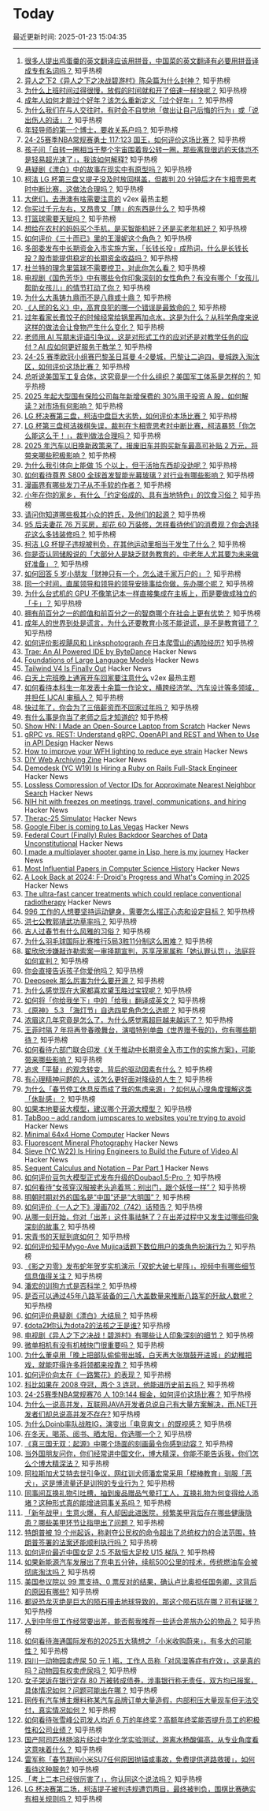 # Today

最近更新时间: 2025-01-23 15:04:35

--- 
1. [很多人提出鸡蛋羹的英文翻译应该用拼音，中国菜的英文翻译有必要用拼音译成专有名词吗？](https://www.zhihu.com/question/9979410070) 知乎热榜
2. [异人之下2《异人之下之决战碧游村》陈朵篇为什么封神？](https://www.zhihu.com/question/10350328101) 知乎热榜
3. [为什么上班时间过得很慢，放假的时间就和开了倍速一样快呢？](https://www.zhihu.com/question/9921028522) 知乎热榜
4. [成年人如何才能过个好年？该怎么重新定义「过个好年」？](https://www.zhihu.com/question/9177066213) 知乎热榜
5. [为什么我们在与人交往时，有时会不自觉地「做出让自己后悔的行为」或「说出伤人的话」？](https://www.zhihu.com/question/9671779249) 知乎热榜
6. [年轻导师的第一个博士，要收关系户吗？](https://www.zhihu.com/question/9929606856) 知乎热榜
7. [24-25赛季NBA常规赛勇士 117:123 国王，如何评价这场比赛？](https://www.zhihu.com/question/10343016225) 知乎热榜
8. [孩子问「自转一圈相当于整个宇宙围着我公转一圈，那些离我很远的天体岂不是轻易超光速了」，我该如何解释?](https://www.zhihu.com/question/10225161094) 知乎热榜
9. [悬疑剧《漂白》中的故事在现实中有原型吗？](https://www.zhihu.com/question/9850070563) 知乎热榜
10. [柯洁 LG 杯第三盘又提子没及时放回棋盖，但裁判 20 分钟后才在卞相壹思考时中断比赛，这做法合理吗？](https://www.zhihu.com/question/10351013703) 知乎热榜
11. [大佬们，去港澳有啥需要注意的](https://www.v2ex.com/t/1107241) v2ex 最热主题
12. [你买过千元左右，又昂贵又「瞎」的东西是什么？](https://www.zhihu.com/question/9832234556) 知乎热榜
13. [打篮球需要天赋吗？](https://www.zhihu.com/question/542246822) 知乎热榜
14. [想给在农村的妈妈买个手机，是买智能机好？还是买老年机好？](https://www.zhihu.com/question/9666078135) 知乎热榜
15. [如何评价《三十而已》里的王漫妮这个角色？](https://www.zhihu.com/question/408317360) 知乎热榜
16. [多部委发布中长期资金入市实施方案，「长钱长投」成热词，什么是长钱长投？股市能提供稳定的长期资金收益吗？](https://www.zhihu.com/question/10287635203) 知乎热榜
17. [杜兰特的理念里篮球不需要控卫，对此你怎么看？](https://www.zhihu.com/question/8562561937) 知乎热榜
18. [电视剧《国色芳华》中有哪些令你印象深刻的女性角色？有没有哪个「女孩儿帮助女孩儿」的情节打动了你？](https://www.zhihu.com/question/9223057602) 知乎热榜
19. [为什么大禹铸九鼎而不是八鼎或十鼎？](https://www.zhihu.com/question/9719156514) 知乎热榜
20. [《人民的名义》中，高育良犯的哪一个错误是最致命的？](https://www.zhihu.com/question/9860101025) 知乎热榜
21. [过年看家长煮饺子的时候经常给锅里再加点水，这是为什么？从科学角度来说这样的做法会让食物产生什么变化？](https://www.zhihu.com/question/10071325824) 知乎热榜
22. [老师用 AI 写期末评语引争议，这是对形式工作的应对还是对教学任务的应付？AI 应如何更好服务于教学？](https://www.zhihu.com/question/10194021429) 知乎热榜
23. [24-25 赛季欧冠小组赛巴黎圣日耳曼 4-2曼城，巴黎让二追四，曼城跌入淘汰区，如何评价这场比赛？](https://www.zhihu.com/question/10330515397) 知乎热榜
24. [总听说美国军工复合体，这究竟是一个什么组织？美国军工体系是怎样的？](https://www.zhihu.com/question/10093976180) 知乎热榜
25. [2025 年起大型国有保险公司每年新增保费的 30%用于投资 A 股，如何解读？对市场有何影响？](https://www.zhihu.com/question/10336039613) 知乎热榜
26. [LG 杯决赛第三盘，柯洁中盘巨大劣势，如何评价本场比赛？](https://www.zhihu.com/question/10347590282) 知乎热榜
27. [LG 杯第三盘柯洁拨棋失误，裁判在卞相壹思考时中断比赛，柯洁暴怒「你怎么能这么干！」，裁判做法合理吗？](https://www.zhihu.com/question/10351013703) 知乎热榜
28. [2025 年汽车以旧换新政策来了，报废旧车并购买新车最高可补贴 2 万元，将带来哪些积极影响？](https://www.zhihu.com/question/9851525743) 知乎热榜
29. [为什么我引体向上能做 15 个以上，但干活抬东西却没劲呢？](https://www.zhihu.com/question/9903962342) 知乎热榜
30. [如何看待尊界 S800 全球首发智能光幕玻璃？对行业有哪些影响？](https://www.zhihu.com/question/10340749114) 知乎热榜
31. [漫画界有哪些发刀子从不手软的作者？](https://www.zhihu.com/question/628913736) 知乎热榜
32. [小年在你的家乡，有什么「约定俗成的、具有当地特色」的饮食习俗？](https://www.zhihu.com/question/9727495875) 知乎热榜
33. [请问你知道哪些极其小众的姓氏，及他们的起源？](https://www.zhihu.com/question/658066349) 知乎热榜
34. [95 后夫妻花 76 万买房，却花 60 万装修，怎样看待他们的消费观？你会选择花这么多钱装修吗？](https://www.zhihu.com/question/10340667762) 知乎热榜
35. [柯洁 LG 杯提子违规被判负，在其他运动里相当于发生了什么？](https://www.zhihu.com/question/10269024055) 知乎热榜
36. [你是否认同储殷说的「大部分人是缺乏财务教育的，中老年人尤其要为未来做好准备」？](https://www.zhihu.com/question/9832262315) 知乎热榜
37. [如何回答 5 岁小朋友「财神只有一个，怎么进千家万户的」？](https://www.zhihu.com/question/9509622627) 知乎热榜
38. [同一个时间，直属领导和领导的领导安排事给你做，先办哪个呢？](https://www.zhihu.com/question/10112611654) 知乎热榜
39. [为什么台式机的 GPU 不像笔记本一样直接集成在主板上，而是要做成独立的「卡」？](https://www.zhihu.com/question/10127399750) 知乎热榜
40. [拥有前百分之一的颜值和前百分之一的智商哪个在社会上更有优势？](https://www.zhihu.com/question/9997227953) 知乎热榜
41. [成年人的世界到处是谎言，为什么还要教育小孩不能说谎，是不是教育错了？](https://www.zhihu.com/question/649462600) 知乎热榜
42. [如何评价影视飓风和 Linksphotograph 在日本爬雪山的遇险经历?](https://www.zhihu.com/question/10170408840) 知乎热榜
43. [Trae: An AI Powered IDE by ByteDance](https://www.trae.ai/home) Hacker News
44. [Foundations of Large Language Models](https://arxiv.org/abs/2501.09223) Hacker News
45. [Tailwind V4 Is Finally Out](https://tailwindcss.com/blog/tailwindcss-v4) Hacker News
46. [白天上完班晚上通宵开车回家要注意什么](https://www.v2ex.com/t/1107239) v2ex 最热主题
47. [如何看待本科生一年发表十余篇一作论文，横跨经济学、汽车设计等多领域，并担任 IJCAI 审稿人？](https://www.zhihu.com/question/9696333849) 知乎热榜
48. [快过年了，你会为了三倍薪资而不回家过年吗？](https://www.zhihu.com/question/9460996687) 知乎热榜
49. [有什么事是你当了老师之后才知道的?](https://www.zhihu.com/question/324672558) 知乎热榜
50. [Show HN: I Made an Open-Source Laptop from Scratch](https://www.byran.ee/posts/creation/) Hacker News
51. [gRPC vs. REST: Understand gRPC, OpenAPI and REST and When to Use in API Design](https://cloud.google.com/blog/products/api-management/understanding-grpc-openapi-and-rest-and-when-to-use-them) Hacker News
52. [How to improve your WFH lighting to reduce eye strain](https://rustle.ca/posts/articles/work-from-home-lighting) Hacker News
53. [DIY Web Archiving Zine](https://zinebakery.com//homemade-zines/bakeshop-2-diywebarchiving) Hacker News
54. [Demodesk (YC W19) Is Hiring a Ruby on Rails Full-Stack Engineer](https://demodesk.com/careers?utm_source=hn) Hacker News
55. [Lossless Compression of Vector IDs for Approximate Nearest Neighbor Search](https://arxiv.org/abs/2501.10479) Hacker News
56. [NIH hit with freezes on meetings, travel, communications, and hiring](https://www.science.org/content/article/trump-hits-nih-devastating-freezes-meetings-travel-communications-and-hiring) Hacker News
57. [Therac-25 Simulator](http://web.mit.edu/6.033/2007/wwwdocs/assignments/handson-therac.html) Hacker News
58. [Google Fiber is coming to Las Vegas](https://fiber.googleblog.com/2025/01/las-vegas-get-ready-for-your-close-up.html) Hacker News
59. [Federal Court (Finally) Rules Backdoor Searches of Data Unconstitutional](https://www.eff.org/deeplinks/2025/01/victory-federal-court-finally-rules-backdoor-searches-702-data-unconstitutional) Hacker News
60. [I made a multiplayer shooter game in Lisp, here is my journey](https://ertu.dev/posts/i-made-an-online-shooter-game-in-lisp/) Hacker News
61. [Most Influential Papers in Computer Science History](https://terriblesoftware.org/2025/01/22/the-7-most-influential-papers-in-computer-science-history/) Hacker News
62. [A Look Back at 2024: F-Droid's Progress and What's Coming in 2025](https://f-droid.org/2025/01/21/a-look-back-at-2024-f-droids-progress-and-whats-coming-in-2025.html) Hacker News
63. [The ultra-fast cancer treatments which could replace conventional radiotherapy](https://www.bbc.com/future/article/20250121-the-physics-transforming-cancer) Hacker News
64. [996 工作的人想要坚持运动健身，需要怎么摆正心态和设定目标？](https://www.zhihu.com/question/7095659455) 知乎热榜
65. [洪七公教郭靖武功草率吗？](https://www.zhihu.com/question/277787231) 知乎热榜
66. [古人过春节有什么风雅的习俗？](https://www.zhihu.com/question/9670400634) 知乎热榜
67. [为什么羽毛球国际比赛推行5局3胜11分制这么困难？](https://www.zhihu.com/question/662841249) 知乎热榜
68. [翟欣欣涉嫌敲诈勒索案一审择期宣判，苏享茂家属称「她认罪认罚」，法庭将如何宣判？](https://www.zhihu.com/question/10195390512) 知乎热榜
69. [你会直接告诉孩子你爱他吗？](https://www.zhihu.com/question/5482442350) 知乎热榜
70. [Deepseek 那么厉害为什么要开源？](https://www.zhihu.com/question/8540935742) 知乎热榜
71. [为什么感觉现在大家都喜欢黛玉胜过宝钗呢？](https://www.zhihu.com/question/9117618133) 知乎热榜
72. [如何将「你给我坐下」中的「给我」翻译成英文？](https://www.zhihu.com/question/10061310623) 知乎热榜
73. [《原神》 5.3 「海灯节」自选四星角色怎么选呢？](https://www.zhihu.com/question/10096179334) 知乎热榜
74. [浓眉这几年究竟是怎么了，为什么感觉离超巨越来越远了？](https://www.zhihu.com/question/464339296) 知乎热榜
75. [王菲时隔 7 年将再登春晚舞台，演唱特别单曲《世界赠予我的》，你有哪些期待？](https://www.zhihu.com/question/10216454893) 知乎热榜
76. [如何看待六部门联合印发《关于推动中长期资金入市工作的实施方案》，可能带来哪些影响？](https://www.zhihu.com/question/10287290989) 知乎热榜
77. [追求「平替」的观念转变，背后的驱动因素有什么？](https://www.zhihu.com/question/9832190720) 知乎热榜
78. [有心理精神问题的人，该怎么更好面对降级的人生？](https://www.zhihu.com/question/2227501826) 知乎热榜
79. [为什么「春节停工休息反而成了我的焦虑来源」？如何从心理角度理解这类「休耻感」？](https://www.zhihu.com/question/10080329029) 知乎热榜
80. [如果本地要装大模型，建议哪个开源大模型？](https://www.zhihu.com/question/653255605) 知乎热榜
81. [TabBoo – add random jumpscares to websites you're trying to avoid](https://tabboo.xyz/) Hacker News
82. [Minimal 64x4 Home Computer](https://github.com/slu4coder/Minimal-64x4-Home-Computer) Hacker News
83. [Fluorescent Mineral Photography](https://www.naturesrainbows.com/photography) Hacker News
84. [Sieve (YC W22) Is Hiring Engineers to Build the Future of Video AI](https://www.sievedata.com/) Hacker News
85. [Sequent Calculus and Notation – Par Part 1](https://ryanbrewer.dev/posts/sequent-calculus/) Hacker News
86. [如何评价豆包大模型正式发布升级的Doubao1.5-Pro ？](https://www.zhihu.com/question/10264001212) 知乎热榜
87. [如何看待“女孩穿汉服被老头追着骂：别出门，跟个妖怪一样”？](https://www.zhihu.com/question/10158670631) 知乎热榜
88. [明朝时期对外的国名是“中国”还是“大明国”？](https://www.zhihu.com/question/617954756) 知乎热榜
89. [如何评价《一人之下》漫画702（742）话预告？](https://www.zhihu.com/question/10277365802) 知乎热榜
90. [从哪一刻开始，你对「出差」这件事祛魅了？在出差过程中又发生过哪些印象深刻的故事？](https://www.zhihu.com/question/10037869738) 知乎热榜
91. [宋青书的天赋到底如何？](https://www.zhihu.com/question/10183864646) 知乎热榜
92. [如何评价知乎Mygo-Ave Mujica话题下数位用户的类角色扮演行为？](https://www.zhihu.com/question/9079132440) 知乎热榜
93. [《影之刃零》发布蛇年贺岁实机演示「双蛇大破七星阵」，视频中有哪些细节信息值得关注？](https://www.zhihu.com/question/10260751601) 知乎热榜
94. [潘宏的训狗方式是否科学？](https://www.zhihu.com/question/10101375240) 知乎热榜
95. [是否可以通过45年八路军装备的三八大盖数量来推断八路军的歼敌人数呢？](https://www.zhihu.com/question/54843770) 知乎热榜
96. [如何评价悬疑剧《漂白》大结局？](https://www.zhihu.com/question/10287116168) 知乎热榜
97. [《dota2》你认为dota2的法核之王是谁?](https://www.zhihu.com/question/623884605) 知乎热榜
98. [电视剧《异人之下之决战！碧游村》有哪些让人印象深刻的细节？](https://www.zhihu.com/question/10018787793) 知乎热榜
99. [微单相机有没有机械快门很重要吗？](https://www.zhihu.com/question/7652792635) 知乎热榜
100. [为什么董卓用「晚上把部队偷偷带出城，白天再大张旗鼓开进城」的幼稚把戏，就能吓得许多将领都来投靠？](https://www.zhihu.com/question/9632828705) 知乎热榜
101. [如何评价向太在《一路繁花》的表现？](https://www.zhihu.com/question/9762887769) 知乎热榜
102. [科比如果在 2008 夺冠，两个 3 连冠，他能进历史前五吗？](https://www.zhihu.com/question/1433128577) 知乎热榜
103. [24-25赛季NBA常规赛76 人 109:144 掘金，如何评价这场比赛？](https://www.zhihu.com/question/10253943682) 知乎热榜
104. [为什么一说高并发，互联网JAVA开发者总说自己有大量方案解决，而.NET开发者们却总说高并发不存在?](https://www.zhihu.com/question/9870406378) 知乎热榜
105. [为什么Doinb率队战胜IG，演变出「电竞爽文」的既视感？](https://www.zhihu.com/question/10218235391) 知乎热榜
106. [在冬天，喝茶、阅书、晒太阳，你选哪一个？](https://www.zhihu.com/question/10216240955) 知乎热榜
107. [《真三国无双：起源》中哪个场面的刻画最令你感到动容？](https://www.zhihu.com/question/9668688576) 知乎热榜
108. [当外国朋友问你，你们经常讲中国文化，博大精深，你能不能告诉我，你们怎么个博大精深法？](https://www.zhihu.com/question/593356601) 知乎热榜
109. [阿拉斯加犬艾特去世引争议，网红训犬师潘宏常采用「棍棒教育」驯服「恶犬」，这是博流量还是训狗的专业行为？](https://www.zhihu.com/question/10185683914) 知乎热榜
110. [同事间互换礼物引吐槽，抽到废品赠品气晕打工人，互换礼物为何变得给人添堵？这种形式真的能增进同事关系吗？](https://www.zhihu.com/question/10187548754) 知乎热榜
111. [「新年战甲」生意火爆，有人却因此进医院，频繁美甲背后存在哪些健康隐患？哪些美甲环节让指甲出了问题？](https://www.zhihu.com/question/10021467788) 知乎热榜
112. [特朗普被 19 个州起诉，称剥夺公民权的命令超出了总统权力的合法范围，特朗普签署的法案还能顺利执行吗？](https://www.zhihu.com/question/10241270481) 知乎热榜
113. [如何评价最近中国女足 2:5 不敌恒大足校 U15 梯队？](https://www.zhihu.com/question/9936815644) 知乎热榜
114. [如果新能源汽车发展出了充电五分钟，续航500公里的技术，传统燃油车会被彻底淘汰吗？](https://www.zhihu.com/question/9828838428) 知乎热榜
115. [美国参议院以 99 票支持、0 票反对的结果，确认卢比奥担任国务卿，这背后的原因有哪些?](https://www.zhihu.com/question/10165709401) 知乎热榜
116. [都说恐龙灭绝是巨大的陨石撞击地球导致的，那这个陨石坑在哪？可有证据？](https://www.zhihu.com/question/661180076) 知乎热榜
117. [人到中年但工作经常要出差，能否帮我推荐一些适合差旅办公的物品？](https://www.zhihu.com/question/9862283165) 知乎热榜
118. [如何看待海通国际发布的2025五大猜想之「小米收购蔚来」，有多大的可能性？](https://www.zhihu.com/question/9939951504) 知乎热榜
119. [四川一动物园卖虎尿 50 元 1 瓶，工作人员称「对风湿等症有疗效」，这是真的吗？动物园有权卖虎尿吗？](https://www.zhihu.com/question/10274967070) 知乎热榜
120. [女子哭诉在银行定存 80 万被转成债券，涉事银行称无责任，双方均已报案，具体情况如何？问题可能出在哪？](https://www.zhihu.com/question/10200368283) 知乎热榜
121. [网传有汽车博主爆料称某汽车品牌订单大量造假，内部积压大量现车但无法交付，真实情况如何？](https://www.zhihu.com/question/10203565587) 知乎热榜
122. [如何看待张雪峰公司发人均近 6 万的年终奖？高额年终奖能否提升员工的积极性和公司业绩？](https://www.zhihu.com/question/10183707334) 知乎热榜
123. [国产阿司匹林肠溶片经过中学化学实验测试，游离水杨酸偏高，从专业角度看这意味着什么？](https://www.zhihu.com/question/10209926247) 知乎热榜
124. [雷军称「春节期间小米SU7任何原因抛锚或事故，免费提供道路救援」，如何看待这种服务?](https://www.zhihu.com/question/10246443655) 知乎热榜
125. [「考上二本已经很厉害了」，你认同这个说法吗？](https://www.zhihu.com/question/3314603291) 知乎热榜
126. [LG 杯决赛第二场，柯洁提子被判违规遭罚两目，最终被判负，围棋比赛确实有相关规则吗？](https://www.zhihu.com/question/10246568465) 知乎热榜
